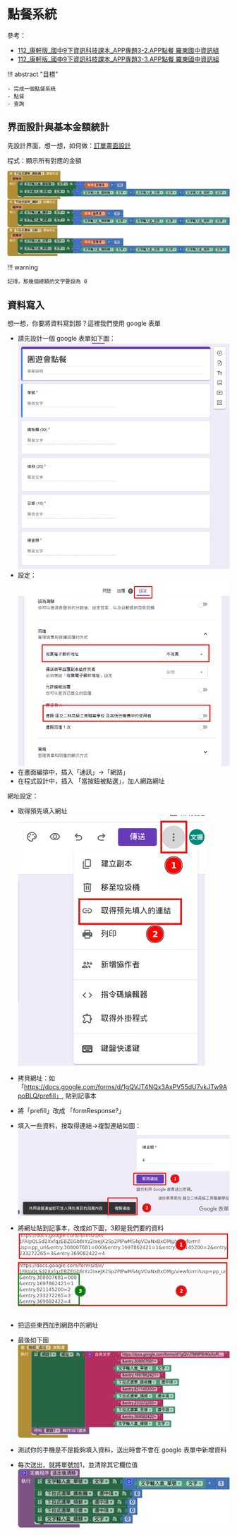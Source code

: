 # 點餐系統

參考：

- [112_康軒版_國中9下資訊科技課本_APP專題3-2.APP點餐 羅東國中資訊組](https://youtu.be/5ecAp1cDBLE?si=W4KHhxpLDwIbnjTh)
- [112_康軒版_國中9下資訊科技課本_APP專題3-3.APP點餐 羅東國中資訊組](https://youtu.be/wE8upY3x-Zk?si=kKNiC1_3Lcz-DEwG)

!!! abstract "目標"

    - 完成一個點餐系統
    - 點餐
    - 查詢

## 界面設計與基本金額統計

先設計界面，想一想，如何做：[訂單畫面設計](https://www.figma.com/file/zH80LRsBXZMmp1wFlydmym/%E9%BB%9E%E9%A4%90%E7%B3%BB%E7%B5%B1-APP?type=design&node-id=0%3A1&mode=design&t=PAvy2EwJQgqkZMLU-1)


程式：顯示所有對應的金額

![Alt text](order_0229_1.png)

!!! warning

    記得，那幾個總額的文字要設為 0

## 資料寫入

想一想，你要將資料寫到那？這裡我們使用 google 表單

- 請先設計一個 google 表單如下圖：
![Alt text](google_form1.png)
- 設定：
![Alt text](google_form2.png)
- 在畫面編排中，插入「通訊」->「網路」
- 在程式設計中，插入 「當按鈕被點選」，加人網路網址
  
網址設定：

- 取得預先填入網址
![Alt text](image.png)
- 拷貝網址：如「https://docs.google.com/forms/d/1gQVJT4NQx3AxPV55dU7vkJTw9ApoBLQ/prefill」, 貼到記事本
- 將「prefill」改成 「formResponse?」
- 填入一些資料，按取得連結->複製連結如圖：
![Alt text](image-1.png)
- 將網址貼到記事本，改成如下圖，3即是我們要的資料
![Alt text](image-2.png)
- 把這些東西加到網路中的網址
- 最後如下圖
![Alt text](order_0229_2.png)

- 測試你的手機是不是能夠填入資料，送出時會不會在 google 表單中新增資料
- 每次送出，就將單號加1，並清除其它欄位值
![Alt text](order_0229_3.png)